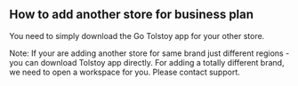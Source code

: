 ## How to add another store for business plan

You need to simply download the Go Tolstoy app for your other store.

Note: If your are adding another store for same brand just different regions - you can download Tolstoy app directly.
For adding a totally different brand, we need to open a workspace for you. Please contact support. 